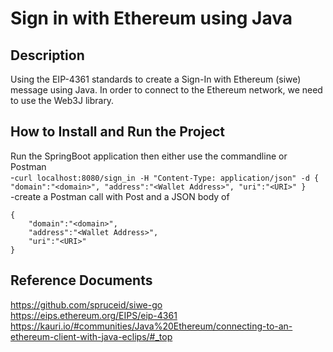 # Sign in with Ethereum using Java

## Description
Using the EIP-4361 standards to create a Sign-In with Ethereum (siwe) message using Java. In order to connect to the Ethereum network, we need to use the Web3J library.

## How to Install and Run the Project
Run the SpringBoot application then either use the commandline or Postman <br>
-```curl localhost:8080/sign_in
-H "Content-Type: application/json"
-d {
"domain":"<domain>",
"address":"<Wallet Address>",
"uri":"<URI>"
}``` <br>
-create a Postman call with Post and a JSON body of
```
{
    "domain":"<domain>",
    "address":"<Wallet Address>",
    "uri":"<URI>"
}
```

## Reference Documents
https://github.com/spruceid/siwe-go <br>
https://eips.ethereum.org/EIPS/eip-4361
https://kauri.io/#communities/Java%20Ethereum/connecting-to-an-ethereum-client-with-java-eclips/#_top


